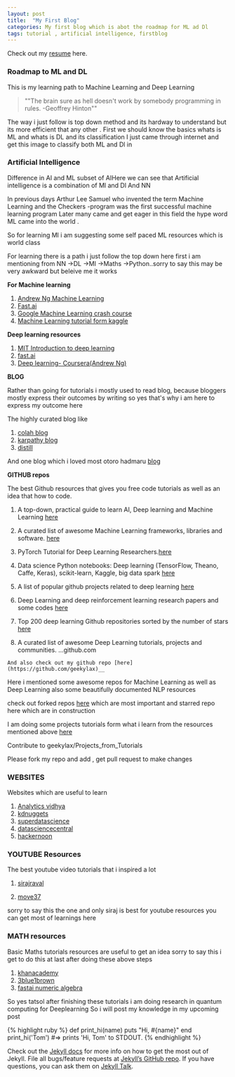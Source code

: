 ```yaml
---
layout: post
title:  "My First Blog"
categories: My first blog which is abot the roadmap for ML ad Dl 
tags: tutorial , artificial intelligence, firstblog
---
```


Check out my <a href="/resume">resume</a> here.

### Roadmap to ML and DL
This is my learning path to Machine Learning and Deep Learning

> ""The brain sure as hell doesn't work by somebody programming in rules. -Geoffrey Hinton""

The way i just follow is top down method and its hardway to understand but its more efficient that any other .
First we should know the basics whats is ML and whats is DL and its classification I just came through internet and get this image to classify both ML and Dl in 

### Artificial Intelligence
Difference in AI and ML subset of AIHere we can see that Artificial intelligence is a combination of Ml and Dl And NN

In previous days Arthur Lee Samuel who invented the term Machine Learning and the Checkers -program was the first successful machine learning program
Later many came and get eager in this field the hype word ML came into the world .

So for learning Ml i am suggesting some self paced ML resources which is world class

For learning there is a path i just follow the top down here first i am mentioning from NN →DL →Ml →Maths →Python..sorry to say this may be very awkward but beleive me it works

**For Machine learning**
  1. [Andrew Ng Machine Learning](https://www.coursera.org/learn/machine-learning)
  2. [Fast.ai](http://course18.fast.ai/ml)
  3. [Google Machine Learning crash course](https://developers.google.com/machine-learning/crash-course/)
  4. [Machine Learning tutorial form kaggle](https://www.kaggle.com/kanncaa1/machine-learning-tutorial-for-beginners)

**Deep learning resources**
 1. [MIT Introduction to deep learning](http://introtodeeplearning.com/)
 2. [fast.ai](http://course18.fast.ai)	
 3. [Deep learning- Coursera(Andrew Ng)](http://coursera.org/)


**BLOG**

Rather than going for tutorials i mostly used to read blog, because bloggers mostly express their outcomes by writing so yes that's why i am here to express my outcome here

The highly curated blog like

1. [colah blog](http://colah.github.io/)
2. [karpathy blog](http://colah.github.io/)
3. [distill](http://distill.pub/)
   
And one blog which i loved most  otoro hadmaru [blog](http://blog.otoro.net/)


**GITHUB repos**

 The best Github resources that gives you free code tutorials as well as an idea that how to code.

   1. A top-down, practical guide to learn AI, Deep learning and Machine Learning [here](https://github.com/geekylax/How-to-learn-Deep-Learning.com)

   2. A curated list of awesome Machine Learning frameworks, libraries and software. [here](https://github.com/geekylax/awesome-machine-learninggithub.com)

   3. PyTorch Tutorial for Deep Learning Researchers.[here](https://github.com/geekylax/data-science-ipython-notebooks)

   4. Data science Python notebooks: Deep learning (TensorFlow, Theano, Caffe, Keras), scikit-learn, Kaggle, big data spark [here](https://github.com/geekylax/TopDeepLearning)

   5. A list of popular github projects related to deep learning [here](https://github.com/geekylax/TopDeepLearninggithub.com)


   6. Deep Learning and deep reinforcement learning research papers and some codes [here](https://github.com/endymecy/awesome-deeplearning-resourcesgithub.com)


   7. Top 200 deep learning Github repositories sorted by the number of stars [here](https://github.com/mbadry1/Top-Deep-Learninggithub.com)


   8. A curated list of awesome Deep Learning tutorials, projects and communities. …github.com
       
    And also check out my github repo [here](https://github.com/geekylax)__

  
  Here i mentioned some awesome repos for Machine Learning as well as Deep Learning also some beautifully documented NLP resources
  
  check out forked repos [here](https://github.com/geekylax?tab=repositories) which are most important and starred repo here which are in construction
  
  I am doing some projects tutorials form what i learn from the resources mentioned above [here](https://github.com/geekylax/Projects_from_Tutorials)

  Contribute to geekylax/Projects_from_Tutorials 

  Please fork my repo and add , get pull request to make changes

### WEBSITES
   Websites which are useful to learn
 
 1. [Analytics vidhya](https://analyticsvidhya.com/)
 2. [kdnuggets](https://analyticsvidhya.com/)
 3. [superdatascience](https://www.superdatascience.com/)
 4. [datasciencecentral](https://www.datasciencecentral.com/)
 5. [hackernoon](https://hackernoon.com/)


### YOUTUBE Resources
   The best youtube video tutorials that i inspired a lot
  
 1. [sirajraval](https://www.youtube.com/channel/UCWN3xxRkmTPmbKwht9FuE5A)

 2. [move37](https://www.theschool.ai/courses/move-37-course/)

   sorry to say this the one and only siraj is best for youtube resources you can get most of learnings here

### MATH resources
   Basic Maths tutorials resources are useful to get an idea sorry to say this i get to do this at last after doing these above steps

1. [khanacademy](https://www.khanacademy.org/math/calculus-home)
2. [3blue1brown](https://www.khanacademy.org/math/calculus-home)
3. [fastai numeric algebra ](https://www.fast.ai/2017/07/17/num-lin-alg/)

So yes tatsol after finishing these tutorials i am doing research in quantum computing for Deeplearning So i will post my knowledge in my upcoming post


    
{% highlight ruby %}
def print_hi(name)
  puts "Hi, #{name}"
end
print_hi('Tom')
#=> prints 'Hi, Tom' to STDOUT.
{% endhighlight %}

Check out the [Jekyll docs][jekyll-docs] for more info on how to get the most out of Jekyll. File all bugs/feature requests at [Jekyll’s GitHub repo][jekyll-gh]. If you have questions, you can ask them on [Jekyll Talk][jekyll-talk].

[jekyll-docs]: https://jekyllrb.com/docs/home
[jekyll-gh]:   https://github.com/jekyll/jekyll
[jekyll-talk]: https://talk.jekyllrb.com/

